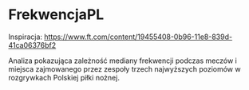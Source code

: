 # FrekwencjaPL

Inspiracja: https://www.ft.com/content/19455408-0b96-11e8-839d-41ca06376bf2

Analiza pokazująca zależność mediany frekwencji podczas meczów i miejsca zajmowanego przez zespoły trzech najwyższych poziomów w rozgrywkach Polskiej piłki nożnej.